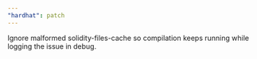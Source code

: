 ```yaml
---
"hardhat": patch
---
```


Ignore malformed solidity-files-cache so compilation keeps running while logging the issue in debug.
